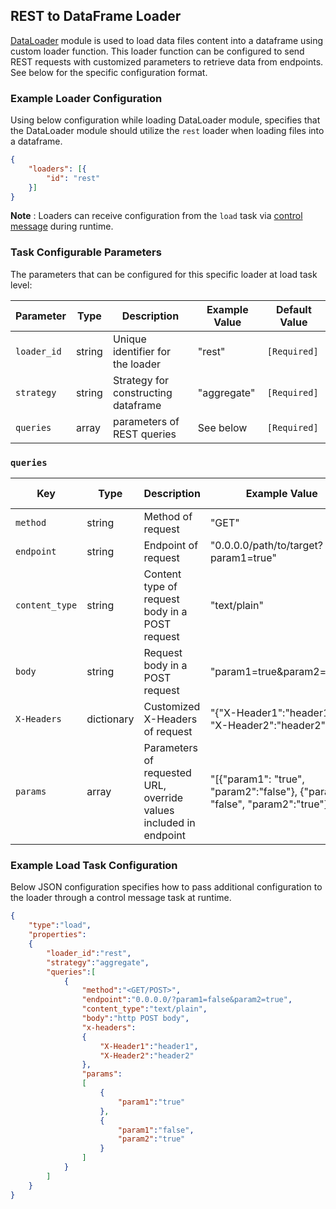 <!--
SPDX-FileCopyrightText: Copyright (c) 2022-2023, NVIDIA CORPORATION & AFFILIATES. All rights reserved.
SPDX-License-Identifier: Apache-2.0

Licensed under the Apache License, Version 2.0 (the "License");
you may not use this file except in compliance with the License.
You may obtain a copy of the License at

http://www.apache.org/licenses/LICENSE-2.0

Unless required by applicable law or agreed to in writing, software
distributed under the License is distributed on an "AS IS" BASIS,
WITHOUT WARRANTIES OR CONDITIONS OF ANY KIND, either express or implied.
See the License for the specific language governing permissions and
limitations under the License.
-->

## REST to DataFrame Loader

[DataLoader](../../modules/core/data_loader.md) module is used to load data files content into a dataframe using custom loader function. This loader function can be configured to send REST requests with customized parameters to retrieve data from endpoints. See below for the specific configuration format.

### Example Loader Configuration

Using below configuration while loading DataLoader module, specifies that the DataLoader module should utilize the `rest` loader when loading files into a dataframe.

```json
{
	"loaders": [{
		"id": "rest"
	}]
}
```

**Note** :  Loaders can receive configuration from the `load` task via [control message](../../../source/control_message_guide.md) during runtime.

### Task Configurable Parameters

The parameters that can be configured for this specific loader at load task level:

| Parameter   | Type   | Description                         | Example Value | Default Value |
| ----------- | ------ | ----------------------------------- | ------------- | ------------- |
| `loader_id` | string | Unique identifier for the loader    | "rest"        | `[Required]`  |
| `strategy`  | string | Strategy for constructing dataframe | "aggregate"   | `[Required]`  |
| `queries`   | array  | parameters of REST queries          | See below     | `[Required]`  |


### `queries`

| Key            | Type       | Description                                                       | Example Value                                                                  | Default Value |
| -------------- | ---------- | ----------------------------------------------------------------- | ------------------------------------------------------------------------------ | ------------- |
| `method`       | string     | Method of request                                                 | "GET"                                                                          | `"GET"`       |
| `endpoint`     | string     | Endpoint of request                                               | "0.0.0.0/path/to/target?param1=true"                                           | `[Required]`  |
| `content_type` | string     | Content type of request body in a POST request                    | "text/plain"                                                                   | `-`           |
| `body`         | string     | Request body in a POST request                                    | "param1=true&param2=false"                                                     | `-`           |
| `X-Headers`    | dictionary | Customized X-Headers of request                                   | "{"X-Header1":"header1", "X-Header2":"header2"}"                               | `-`           |
| `params`       | array      | Parameters of requested URL, override values included in endpoint | "[{"param1": "true", "param2":"false"}, {"param1": "false", "param2":"true"}]" | `-`           |


### Example Load Task Configuration

Below JSON configuration specifies how to pass additional configuration to the loader through a control message task at runtime.

```json
{
    "type":"load",
    "properties":
    {
        "loader_id":"rest",
        "strategy":"aggregate",
        "queries":[
            {
                "method":"<GET/POST>",
                "endpoint":"0.0.0.0/?param1=false&param2=true",
                "content_type":"text/plain",
                "body":"http POST body",
                "x-headers":
                {
                    "X-Header1":"header1",
                    "X-Header2":"header2"
                },
                "params":
                [
                    {
                        "param1":"true"
                    },
                    {
                        "param1":"false",
                        "param2":"true"
                    }
                ]
            }
        ]
    }
}
```